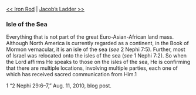 [<< Iron Rod](Iron%20Rod)  |  [Jacob’s Ladder >>](Jacob’s%20Ladder)

### Isle of the Sea
Everything that is not part of the great Euro-Asian-African land mass. Although North America is currently regarded as a continent, in the Book of Mormon vernacular, it is an isle of the sea (*see* 2 Nephi 7:5). Further, most of Israel was relocated onto the isles of the sea (*see* 1 Nephi 7:2). So when the Lord affirms He speaks to those on the isles of the sea, He is confirming that there are multiple locations, involving multiple parties, each one of which has received sacred communication from Him.1



1 “2 Nephi 29:6–7,” Aug. 11, 2010, blog post.